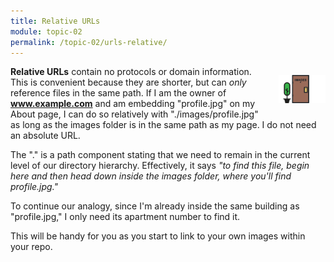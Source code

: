 ```yaml
---
title: Relative URLs
module: topic-02
permalink: /topic-02/urls-relative/
---
```


<div class="divider-heading"></div>

<img src="../img/url-door.gif" alt="apartment door" style="width: 75px; float: right; margin: 1em 0em 1em 1em;" />

**Relative URLs** contain no protocols or domain information. This is convenient because they are shorter, but can _only_ reference files in the same path. If I am the owner of **www.example.com** and am embedding "profile.jpg" on my About page, I can do so relatively with "./images/profile.jpg" as long as the images folder is in the same path as my page. I do not need an absolute URL.

The "." is a path component stating that we need to remain in the current level of our directory hierarchy. Effectively, it says _"to find this file, begin here and then head down inside the images folder, where you'll find profile.jpg."_

To continue our analogy, since I'm already inside the same building as "profile.jpg," I only need its apartment number to find it.

This will be handy for you as you start to link to your own images within your repo.
